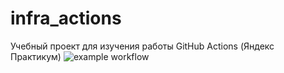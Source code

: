 # infra_actions
Учебный проект для изучения работы GitHub Actions (Яндекс Практикум)
![example workflow](https://github.com/xrito/infra_actions/actions/workflows/main.yml/badge.svg)
